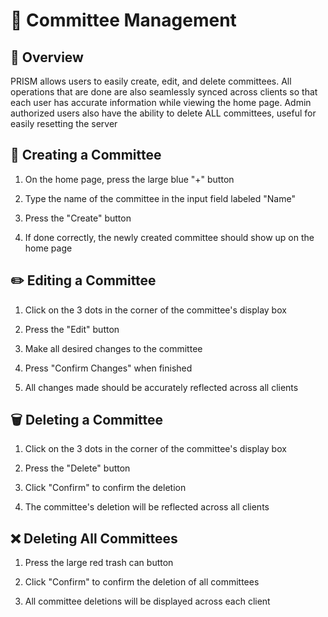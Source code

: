 # 📝 **Committee Management**

## 👀 **Overview**
PRISM allows users to easily create, edit, and delete committees. All operations that are done are also seamlessly synced across clients so that each user has accurate information while viewing the home page. Admin authorized users also have the ability to delete ALL committees, useful for easily resetting the server

## 📝 **Creating a Committee**
1. On the home page, press the large blue "+" button

2. Type the name of the committee in the input field labeled "Name"

3. Press the "Create" button

4. If done correctly, the newly created committee should show up on the home page

## ✏️ **Editing a Committee**
1. Click on the 3 dots in the corner of the committee's display box

2. Press the "Edit" button

3. Make all desired changes to the committee

4. Press "Confirm Changes" when finished

5. All changes made should be accurately reflected across all clients

## 🗑️ **Deleting a Committee**
1. Click on the 3 dots in the corner of the committee's display box

2. Press the "Delete" button

3. Click "Confirm" to confirm the deletion

4. The committee's deletion will be reflected across all clients

## ❌ **Deleting All Committees**
1. Press the large red trash can button

2. Click "Confirm" to confirm the deletion of all committees

3. All committee deletions will be displayed across each client